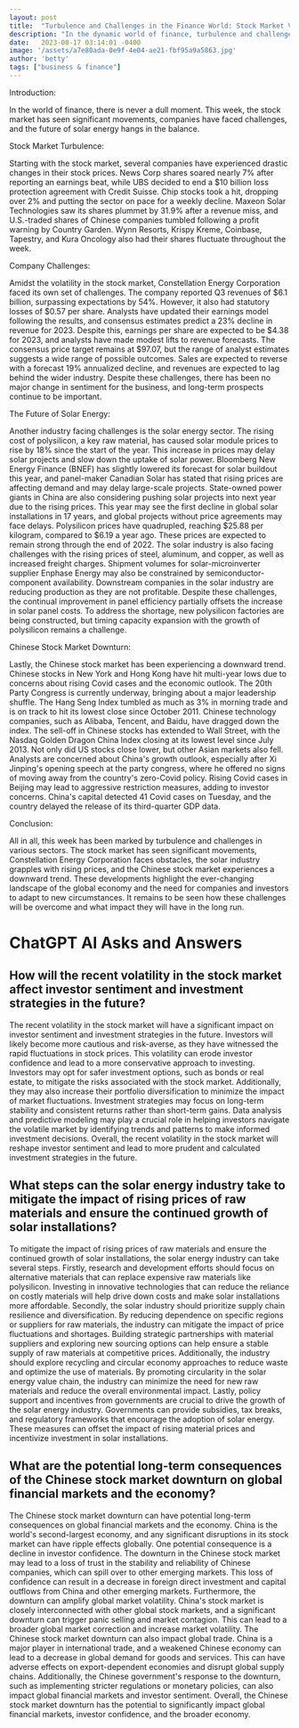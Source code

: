 ```yaml
---
layout: post
title:  "Turbulence and Challenges in the Finance World: Stock Market Volatility, Company Issues, and the Future of Solar Energy"
description: "In the dynamic world of finance, turbulence and challenges have been prominent this week. From significant movements in the stock market to obstacles faced by companies and the uncertain future of solar energy, the global economic landscape continues to evolve."
date:   2023-08-17 03:14:01 -0400
image: '/assets/a7e80ada-0e9f-4e04-ae21-fbf95a9a5863.jpg'
author: 'betty'
tags: ["business & finance"]
---
```


Introduction:

In the world of finance, there is never a dull moment. This week, the stock market has seen significant movements, companies have faced challenges, and the future of solar energy hangs in the balance.

Stock Market Turbulence:

Starting with the stock market, several companies have experienced drastic changes in their stock prices. News Corp shares soared nearly 7% after reporting an earnings beat, while UBS decided to end a $10 billion loss protection agreement with Credit Suisse. Chip stocks took a hit, dropping over 2% and putting the sector on pace for a weekly decline. Maxeon Solar Technologies saw its shares plummet by 31.9% after a revenue miss, and U.S.-traded shares of Chinese companies tumbled following a profit warning by Country Garden. Wynn Resorts, Krispy Kreme, Coinbase, Tapestry, and Kura Oncology also had their shares fluctuate throughout the week.

Company Challenges:

Amidst the volatility in the stock market, Constellation Energy Corporation faced its own set of challenges. The company reported Q3 revenues of $6.1 billion, surpassing expectations by 54%. However, it also had statutory losses of $0.57 per share. Analysts have updated their earnings model following the results, and consensus estimates predict a 23% decline in revenue for 2023. Despite this, earnings per share are expected to be $4.38 for 2023, and analysts have made modest lifts to revenue forecasts. The consensus price target remains at $97.07, but the range of analyst estimates suggests a wide range of possible outcomes. Sales are expected to reverse with a forecast 19% annualized decline, and revenues are expected to lag behind the wider industry. Despite these challenges, there has been no major change in sentiment for the business, and long-term prospects continue to be important.

The Future of Solar Energy:

Another industry facing challenges is the solar energy sector. The rising cost of polysilicon, a key raw material, has caused solar module prices to rise by 18% since the start of the year. This increase in prices may delay solar projects and slow down the uptake of solar power. Bloomberg New Energy Finance (BNEF) has slightly lowered its forecast for solar buildout this year, and panel-maker Canadian Solar has stated that rising prices are affecting demand and may delay large-scale projects. State-owned power giants in China are also considering pushing solar projects into next year due to the rising prices. This year may see the first decline in global solar installations in 17 years, and global projects without price agreements may face delays. Polysilicon prices have quadrupled, reaching $25.88 per kilogram, compared to $6.19 a year ago. These prices are expected to remain strong through the end of 2022. The solar industry is also facing challenges with the rising prices of steel, aluminum, and copper, as well as increased freight charges. Shipment volumes for solar-microinverter supplier Enphase Energy may also be constrained by semiconductor-component availability. Downstream companies in the solar industry are reducing production as they are not profitable. Despite these challenges, the continual improvement in panel efficiency partially offsets the increase in solar panel costs. To address the shortage, new polysilicon factories are being constructed, but timing capacity expansion with the growth of polysilicon remains a challenge.

Chinese Stock Market Downturn:

Lastly, the Chinese stock market has been experiencing a downward trend. Chinese stocks in New York and Hong Kong have hit multi-year lows due to concerns about rising Covid cases and the economic outlook. The 20th Party Congress is currently underway, bringing about a major leadership shuffle. The Hang Seng Index tumbled as much as 3% in morning trade and is on track to hit its lowest close since October 2011. Chinese technology companies, such as Alibaba, Tencent, and Baidu, have dragged down the index. The sell-off in Chinese stocks has extended to Wall Street, with the Nasdaq Golden Dragon China Index closing at its lowest level since July 2013. Not only did US stocks close lower, but other Asian markets also fell. Analysts are concerned about China's growth outlook, especially after Xi Jinping's opening speech at the party congress, where he offered no signs of moving away from the country's zero-Covid policy. Rising Covid cases in Beijing may lead to aggressive restriction measures, adding to investor concerns. China's capital detected 41 Covid cases on Tuesday, and the country delayed the release of its third-quarter GDP data.

Conclusion:

All in all, this week has been marked by turbulence and challenges in various sectors. The stock market has seen significant movements, Constellation Energy Corporation faces obstacles, the solar industry grapples with rising prices, and the Chinese stock market experiences a downward trend. These developments highlight the ever-changing landscape of the global economy and the need for companies and investors to adapt to new circumstances. It remains to be seen how these challenges will be overcome and what impact they will have in the long run.


# ChatGPT AI Asks and Answers
## How will the recent volatility in the stock market affect investor sentiment and investment strategies in the future?
The recent volatility in the stock market will have a significant impact on investor sentiment and investment strategies in the future. Investors will likely become more cautious and risk-averse, as they have witnessed the rapid fluctuations in stock prices. This volatility can erode investor confidence and lead to a more conservative approach to investing. Investors may opt for safer investment options, such as bonds or real estate, to mitigate the risks associated with the stock market. Additionally, they may also increase their portfolio diversification to minimize the impact of market fluctuations. Investment strategies may focus on long-term stability and consistent returns rather than short-term gains. Data analysis and predictive modeling may play a crucial role in helping investors navigate the volatile market by identifying trends and patterns to make informed investment decisions. Overall, the recent volatility in the stock market will reshape investor sentiment and lead to more prudent and calculated investment strategies in the future.

## What steps can the solar energy industry take to mitigate the impact of rising prices of raw materials and ensure the continued growth of solar installations?
To mitigate the impact of rising prices of raw materials and ensure the continued growth of solar installations, the solar energy industry can take several steps. Firstly, research and development efforts should focus on alternative materials that can replace expensive raw materials like polysilicon. Investing in innovative technologies that can reduce the reliance on costly materials will help drive down costs and make solar installations more affordable. Secondly, the solar industry should prioritize supply chain resilience and diversification. By reducing dependence on specific regions or suppliers for raw materials, the industry can mitigate the impact of price fluctuations and shortages. Building strategic partnerships with material suppliers and exploring new sourcing options can help ensure a stable supply of raw materials at competitive prices. Additionally, the industry should explore recycling and circular economy approaches to reduce waste and optimize the use of materials. By promoting circularity in the solar energy value chain, the industry can minimize the need for new raw materials and reduce the overall environmental impact. Lastly, policy support and incentives from governments are crucial to drive the growth of the solar energy industry. Governments can provide subsidies, tax breaks, and regulatory frameworks that encourage the adoption of solar energy. These measures can offset the impact of rising material prices and incentivize investment in solar installations.

## What are the potential long-term consequences of the Chinese stock market downturn on global financial markets and the economy?
The Chinese stock market downturn can have potential long-term consequences on global financial markets and the economy. China is the world's second-largest economy, and any significant disruptions in its stock market can have ripple effects globally. One potential consequence is a decline in investor confidence. The downturn in the Chinese stock market may lead to a loss of trust in the stability and reliability of Chinese companies, which can spill over to other emerging markets. This loss of confidence can result in a decrease in foreign direct investment and capital outflows from China and other emerging markets. Furthermore, the downturn can amplify global market volatility. China's stock market is closely interconnected with other global stock markets, and a significant downturn can trigger panic selling and market contagion. This can lead to a broader global market correction and increase market volatility. The Chinese stock market downturn can also impact global trade. China is a major player in international trade, and a weakened Chinese economy can lead to a decrease in global demand for goods and services. This can have adverse effects on export-dependent economies and disrupt global supply chains. Additionally, the Chinese government's response to the downturn, such as implementing stricter regulations or monetary policies, can also impact global financial markets and investor sentiment. Overall, the Chinese stock market downturn has the potential to significantly impact global financial markets, investor confidence, and the broader economy.


